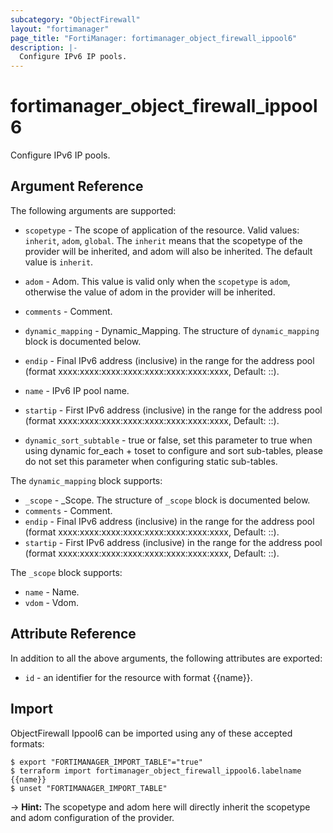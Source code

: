 ```yaml
---
subcategory: "ObjectFirewall"
layout: "fortimanager"
page_title: "FortiManager: fortimanager_object_firewall_ippool6"
description: |-
  Configure IPv6 IP pools.
---
```


# fortimanager_object_firewall_ippool6
Configure IPv6 IP pools.

## Argument Reference


The following arguments are supported:

* `scopetype` - The scope of application of the resource. Valid values: `inherit`, `adom`, `global`. The `inherit` means that the scopetype of the provider will be inherited, and adom will also be inherited. The default value is `inherit`.
* `adom` - Adom. This value is valid only when the `scopetype` is `adom`, otherwise the value of adom in the provider will be inherited.

* `comments` - Comment.
* `dynamic_mapping` - Dynamic_Mapping. The structure of `dynamic_mapping` block is documented below.
* `endip` - Final IPv6 address (inclusive) in the range for the address pool (format xxxx:xxxx:xxxx:xxxx:xxxx:xxxx:xxxx:xxxx, Default: ::).
* `name` - IPv6 IP pool name.
* `startip` - First IPv6 address (inclusive) in the range for the address pool (format xxxx:xxxx:xxxx:xxxx:xxxx:xxxx:xxxx:xxxx, Default: ::).
* `dynamic_sort_subtable` - true or false, set this parameter to true when using dynamic for_each + toset to configure and sort sub-tables, please do not set this parameter when configuring static sub-tables.

The `dynamic_mapping` block supports:

* `_scope` - _Scope. The structure of `_scope` block is documented below.
* `comments` - Comment.
* `endip` - Final IPv6 address (inclusive) in the range for the address pool (format xxxx:xxxx:xxxx:xxxx:xxxx:xxxx:xxxx:xxxx, Default: ::).
* `startip` - First IPv6 address (inclusive) in the range for the address pool (format xxxx:xxxx:xxxx:xxxx:xxxx:xxxx:xxxx:xxxx, Default: ::).

The `_scope` block supports:

* `name` - Name.
* `vdom` - Vdom.


## Attribute Reference

In addition to all the above arguments, the following attributes are exported:
* `id` - an identifier for the resource with format {{name}}.

## Import

ObjectFirewall Ippool6 can be imported using any of these accepted formats:
```
$ export "FORTIMANAGER_IMPORT_TABLE"="true"
$ terraform import fortimanager_object_firewall_ippool6.labelname {{name}}
$ unset "FORTIMANAGER_IMPORT_TABLE"
```
-> **Hint:** The scopetype and adom here will directly inherit the scopetype and adom configuration of the provider.
